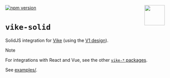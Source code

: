 [<img src="https://avatars.githubusercontent.com/u/86403530?s=200&v=4" align="right" width="64" height="64">](https://vike.dev)
[![npm version](https://img.shields.io/npm/v/vike-solid)](https://www.npmjs.com/package/vike-solid)

# `vike-solid`

SolidJS integration for [Vike](https://github.com/vikejs/vike) (using the [V1 design](https://vike.dev/migration/v1-design)).

> [!NOTE]  
> For integrations with React and Vue, see the other [`vike-*` packages](https://vike.dev/vike-packages).

See [examples/](https://github.com/vikejs/vike-solid/tree/main/examples).
